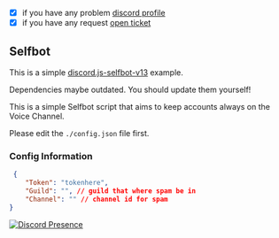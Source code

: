- [x] if you have any problem [discord profile](https://discord.com/users/547776045000949770) 
- [x] if you have any request [open ticket](https://github.com/sivvv0/acc-vc/issues/new)

## Selfbot

This is a simple [discord.js-selfbot-v13](https://www.npmjs.com/package/discord.js-selfbot-v13) example.



Dependencies maybe outdated. You should update them yourself!

This is a simple Selfbot script that aims to keep accounts always on the Voice Channel.

Please edit the `./config.json` file first.

### Config Information

```json
 {
    "Token": "tokenhere",
    "Guild": "", // guild that where spam be in
    "Channel": "" // channel id for spam
}
```

[![Discord Presence](https://lanyard.cnrad.dev/api/547776045000949770)](https://discord.com/users/547776045000949770)

